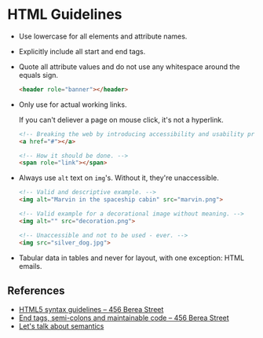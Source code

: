 HTML Guidelines
===============

* Use lowercase for all elements and attribute names.

* Explicitly include all start and end tags.

*   Quote all attribute values and do not use any whitespace around the equals sign.

    ``` html
    <header role="banner"></header>
    ```

*   Only use <a> for actual working links.

    If you can't deliever a page on mouse click, it's not a hyperlink.

    ``` html
    <!-- Breaking the web by introducing accessibility and usability problems. --> 
    <a href="#"></a>

    <!-- How it should be done. -->
    <span role="link"></span>
    ```

*   Always use `alt` text on `img`'s. Without it, they're unaccessible.

    ``` html
    <!-- Valid and descriptive example. -->
    <img alt="Marvin in the spaceship cabin" src="marvin.png">
    
    <!-- Valid example for a decorational image without meaning. -->
    <img alt="" src="decoration.png">
    
    <!-- Unaccessible and not to be used - ever. -->
    <img src="silver_dog.jpg">
    ```

* Tabular data in tables and never for layout, with one exception: HTML emails.

References
----------

* [HTML5 syntax guidelines – 456 Berea Street][r1]
* [End tags, semi-colons and maintainable code – 456 Berea Street][r2]
* [Let's talk about semantics][r3]

[r1]: http://www.456bereastreet.com/archive/201011/html5_syntax_guidelines/
[r2]: http://www.456bereastreet.com/archive/201204/end_tags_semi-colons_and_maintainable_code/
[r3]: http://html5doctor.com/lets-talk-about-semantics/

